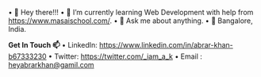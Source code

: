• 👋 Hey there!!!
• 🌱 I’m currently learning Web Development with help from https://www.masaischool.com/.
• 📑 Ask me about anything.
• 📍  Bangalore, India.
       
**Get In Touch 📫**
• LinkedIn: https://www.linkedin.com/in/abrar-khan-b67333230
• Twitter: https://twitter.com/_iam_a_k
• Email : heyabrarkhan@gamil.com

<!---
heyabrar/heyabrar is a ✨ special ✨ repository because its `README.md` (this file) appears on your GitHub profile.
You can click the Preview link to take a look at your changes.
--->
